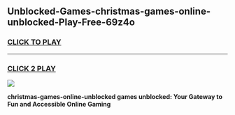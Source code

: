 
## Unblocked-Games-christmas-games-online-unblocked-Play-Free-69z4o
<h3>
<a href="https://premium76.site?title=christmas-games-online-unblocked&ref=18A1">CLICK TO PLAY</a></h3>
<hr>

<h3>
<a href="https://premium76.site?title=christmas-games-online-unblocked&ref=18A1">CLICK 2 PLAY</a>
  
</h3>

<a href="https://premium76.site?title=christmas-games-online-unblocked&ref=18A1"><img src="https://clearcache.store/games.png"></a>


**christmas-games-online-unblocked games unblocked: Your Gateway to Fun and Accessible Online Gaming**
